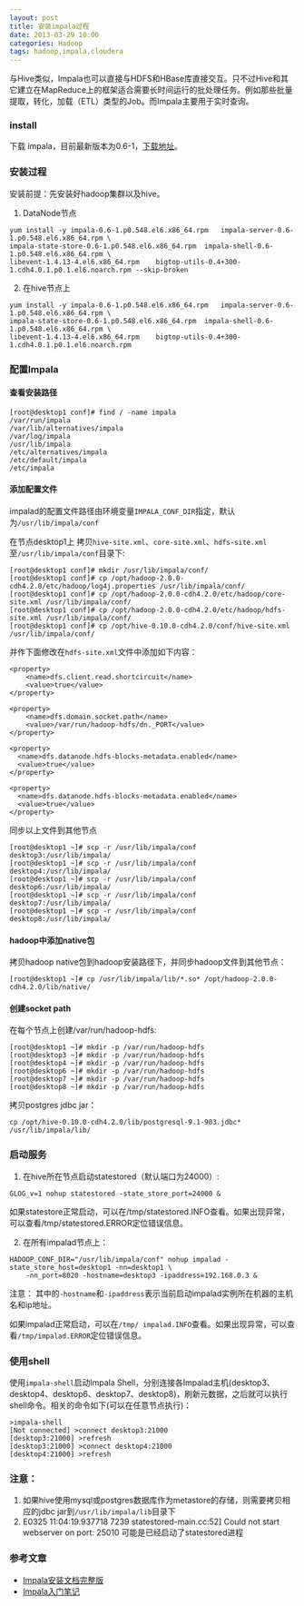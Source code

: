 ```yaml
---
layout: post
title: 安装impala过程
date: 2013-03-29 10:00
categories: Hadoop
tags: hadoop,impala,cloudera
---
```


与Hive类似，Impala也可以直接与HDFS和HBase库直接交互。只不过Hive和其它建立在MapReduce上的框架适合需要长时间运行的批处理任务。例如那些批量提取，转化，加载（ETL）类型的Job。而Impala主要用于实时查询。

### install

下载 impala，目前最新版本为0.6-1，[下载地址](http://beta.cloudera.com/impala/redhat/6/x86_64/impala/0/RPMS/x86_64/)。

### 安装过程
安装前提：先安装好hadoop集群以及hive。

1. DataNode节点

```
yum install -y impala-0.6-1.p0.548.el6.x86_64.rpm	impala-server-0.6-1.p0.548.el6.x86_64.rpm \
impala-state-store-0.6-1.p0.548.el6.x86_64.rpm 	impala-shell-0.6-1.p0.548.el6.x86_64.rpm \
libevent-1.4.13-4.el6.x86_64.rpm 	bigtop-utils-0.4+300-1.cdh4.0.1.p0.1.el6.noarch.rpm --skip-broken
```

2. 在hive节点上

```
yum install -y impala-0.6-1.p0.548.el6.x86_64.rpm	impala-server-0.6-1.p0.548.el6.x86_64.rpm \
impala-state-store-0.6-1.p0.548.el6.x86_64.rpm 	impala-shell-0.6-1.p0.548.el6.x86_64.rpm \
libevent-1.4.13-4.el6.x86_64.rpm 	bigtop-utils-0.4+300-1.cdh4.0.1.p0.1.el6.noarch.rpm
```

### 配置Impala
#### 查看安装路径

```
[root@desktop1 conf]# find / -name impala
/var/run/impala
/var/lib/alternatives/impala
/var/log/impala
/usr/lib/impala
/etc/alternatives/impala
/etc/default/impala
/etc/impala
```

#### 添加配置文件
impalad的配置文件路径由环境变量`IMPALA_CONF_DIR`指定，默认为`/usr/lib/impala/conf`

在节点desktop1上 拷贝`hive-site.xml`、`core-site.xml`、`hdfs-site.xml`至`/usr/lib/impala/conf`目录下:

```
[root@desktop1 conf]# mkdir /usr/lib/impala/conf/
[root@desktop1 conf]# cp /opt/hadoop-2.0.0-cdh4.2.0/etc/hadoop/log4j.properties /usr/lib/impala/conf/
[root@desktop1 conf]# cp /opt/hadoop-2.0.0-cdh4.2.0/etc/hadoop/core-site.xml /usr/lib/impala/conf/
[root@desktop1 conf]# cp /opt/hadoop-2.0.0-cdh4.2.0/etc/hadoop/hdfs-site.xml /usr/lib/impala/conf/
[root@desktop1 conf]# cp /opt/hive-0.10.0-cdh4.2.0/conf/hive-site.xml /usr/lib/impala/conf/
```

并作下面修改在`hdfs-site.xml`文件中添加如下内容：

```
<property>
    <name>dfs.client.read.shortcircuit</name>
    <value>true</value>
</property>
 
<property>
    <name>dfs.domain.socket.path</name>
    <value>/var/run/hadoop-hdfs/dn._PORT</value>
</property>

<property>
  <name>dfs.datanode.hdfs-blocks-metadata.enabled</name>
  <value>true</value>
</property>

<property>
  <name>dfs.datanode.hdfs-blocks-metadata.enabled</name>
  <value>true</value>
</property>
```

同步以上文件到其他节点

```
[root@desktop1 ~]# scp -r /usr/lib/impala/conf desktop3:/usr/lib/impala/
[root@desktop1 ~]# scp -r /usr/lib/impala/conf desktop4:/usr/lib/impala/
[root@desktop1 ~]# scp -r /usr/lib/impala/conf desktop6:/usr/lib/impala/
[root@desktop1 ~]# scp -r /usr/lib/impala/conf desktop7:/usr/lib/impala/
[root@desktop1 ~]# scp -r /usr/lib/impala/conf desktop8:/usr/lib/impala/
```

#### hadoop中添加native包
拷贝hadoop native包到hadoop安装路径下，并同步hadoop文件到其他节点：

```
[root@desktop1 ~]# cp /usr/lib/impala/lib/*.so* /opt/hadoop-2.0.0-cdh4.2.0/lib/native/
```

#### 创建socket path
在每个节点上创建/var/run/hadoop-hdfs:

```
[root@desktop1 ~]# mkdir -p /var/run/hadoop-hdfs
[root@desktop3 ~]# mkdir -p /var/run/hadoop-hdfs
[root@desktop4 ~]# mkdir -p /var/run/hadoop-hdfs
[root@desktop6 ~]# mkdir -p /var/run/hadoop-hdfs
[root@desktop7 ~]# mkdir -p /var/run/hadoop-hdfs
[root@desktop8 ~]# mkdir -p /var/run/hadoop-hdfs
```

拷贝postgres jdbc jar：

```
cp /opt/hive-0.10.0-cdh4.2.0/lib/postgresql-9.1-903.jdbc* /usr/lib/impala/lib/
```

### 启动服务
1. 在hive所在节点启动statestored（默认端口为24000）:

```
GLOG_v=1 nohup statestored -state_store_port=24000 &
```

如果statestore正常启动，可以在/tmp/statestored.INFO查看。如果出现异常，可以查看/tmp/statestored.ERROR定位错误信息。

2. 在所有impalad节点上：

```
HADOOP_CONF_DIR="/usr/lib/impala/conf" nohup impalad -state_store_host=desktop1 -nn=desktop1 \
	-nn_port=8020 -hostname=desktop3 -ipaddress=192.168.0.3 &
```

注意： 其中的`-hostname`和`-ipaddress`表示当前启动impalad实例所在机器的主机名和ip地址。

如果impalad正常启动，可以在`/tmp/ impalad.INFO`查看。如果出现异常，可以查看`/tmp/impalad.ERROR`定位错误信息。

### 使用shell
使用`impala-shell`启动Impala Shell，分别连接各Impalad主机(desktop3、desktop4、desktop6、desktop7、desktop8)，刷新元数据，之后就可以执行shell命令。相关的命令如下(可以在任意节点执行)：

```
>impala-shell
[Not connected] >connect desktop3:21000
[desktop3:21000] >refresh
[desktop3:21000] >connect desktop4:21000
[desktop4:21000] >refresh
```

### 注意：
1. 如果hive使用mysql或postgres数据库作为metastore的存储，则需要拷贝相应的jdbc jar到`/usr/lib/impala/lib`目录下
2. E0325 11:04:19.937718  7239 statestored-main.cc:52] Could not start webserver on port: 25010
 可能是已经启动了statestored进程

### 参考文章
* [Impala安装文档完整版](http://yuntai.1kapp.com/?p=904)
* [Impala入门笔记](http://tech.uc.cn/?p=817)
